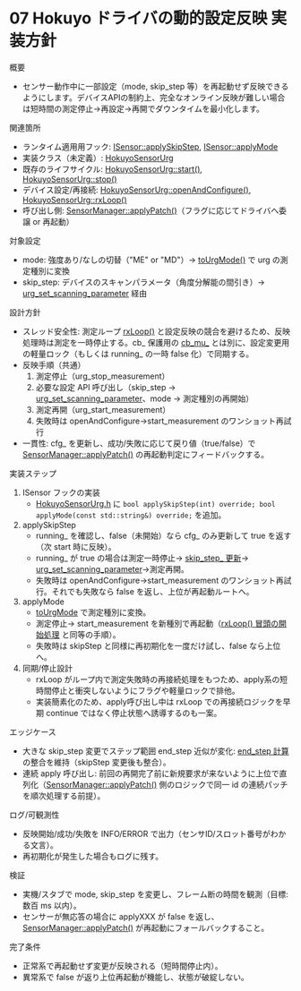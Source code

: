 # 07 Hokuyo ドライバの動的設定反映 実装方針

概要
- センサー動作中に一部設定（mode, skip_step 等）を再起動せず反映できるようにします。デバイスAPIの制約上、完全なオンライン反映が難しい場合は短時間の測定停止→再設定→再開でダウンタイムを最小化します。

関連箇所
- ランタイム適用用フック: [ISensor::applySkipStep](src/sensors/ISensor.h:26), [ISensor::applyMode](src/sensors/ISensor.h:27)
- 実装クラス（未定義）: [HokuyoSensorUrg](src/sensors/hokuyo/HokuyoSensorUrg.h:12)
- 既存のライフサイクル: [HokuyoSensorUrg::start()](src/sensors/hokuyo/HokuyoSensorUrg.cpp:19), [HokuyoSensorUrg::stop()](src/sensors/hokuyo/HokuyoSensorUrg.cpp:33)
- デバイス設定/再接続: [HokuyoSensorUrg::openAndConfigure()](src/sensors/hokuyo/HokuyoSensorUrg.cpp:44), [HokuyoSensorUrg::rxLoop()](src/sensors/hokuyo/HokuyoSensorUrg.cpp:90)
- 呼び出し側: [SensorManager::applyPatch()](src/core/sensor_manager.cpp:199)（フラグに応じてドライバへ委譲 or 再起動）

対象設定
- mode: 強度あり/なしの切替（"ME" or "MD"）→ [toUrgMode()](src/sensors/hokuyo/HokuyoSensorUrg.cpp:84) で urg の測定種別に変換
- skip_step: デバイスのスキャンパラメータ（角度分解能の間引き）→ [urg_set_scanning_parameter](src/sensors/hokuyo/HokuyoSensorUrg.cpp:65) 経由

設計方針
- スレッド安全性: 測定ループ [rxLoop()](src/sensors/hokuyo/HokuyoSensorUrg.cpp:90) と設定反映の競合を避けるため、反映処理時は測定を一時停止する。cb_ 保護用の [cb_mu_](src/sensors/hokuyo/HokuyoSensorUrg.h:37) とは別に、設定変更用の軽量ロック（もしくは running_ の一時 false 化）で同期する。
- 反映手順（共通）
  1) 測定停止（urg_stop_measurement）
  2) 必要な設定 API 呼び出し（skip_step → [urg_set_scanning_parameter](src/sensors/hokuyo/HokuyoSensorUrg.cpp:65)、mode → 測定種別の再開始）
  3) 測定再開（urg_start_measurement）
  4) 失敗時は openAndConfigure→start_measurement のワンショット再試行
- 一貫性: cfg_ を更新し、成功/失敗に応じて戻り値（true/false）で [SensorManager::applyPatch()](src/core/sensor_manager.cpp:199) の再起動判定にフィードバックする。

実装ステップ
1. ISensor フックの実装
   - [HokuyoSensorUrg.h](src/sensors/hokuyo/HokuyoSensorUrg.h:17) に `bool applySkipStep(int) override; bool applyMode(const std::string&) override;` を追加。
2. applySkipStep
   - running_ を確認し、false（未開始）なら cfg_ のみ更新して true を返す（次 start 時に反映）。
   - running_ が true の場合は測定一時停止→ [skip_step_ 更新](src/sensors/hokuyo/HokuyoSensorUrg.cpp:62)→ [urg_set_scanning_parameter](src/sensors/hokuyo/HokuyoSensorUrg.cpp:65)→測定再開。
   - 失敗時は openAndConfigure→start_measurement のワンショット再試行。それでも失敗なら false を返し、上位が再起動ルートへ。
3. applyMode
   - [toUrgMode](src/sensors/hokuyo/HokuyoSensorUrg.cpp:84) で測定種別に変換。
   - 測定停止→ start_measurement を新種別で再起動（[rxLoop() 冒頭の開始処理](src/sensors/hokuyo/HokuyoSensorUrg.cpp:92) と同等の手順）。
   - 失敗時は skipStep と同様に再初期化を一度だけ試し、false なら上位へ。
4. 同期/停止設計
   - rxLoop がループ内で測定失敗時の再接続処理をもつため、apply系の短時間停止と衝突しないようにフラグや軽量ロックで排他。
   - 実装簡素化のため、apply呼び出し中は rxLoop での再接続ロジックを早期 continue ではなく停止状態へ誘導するのも一案。

エッジケース
- 大きな skip_step 変更でステップ範囲 end_step 近似が変化: [end_step 計算](src/sensors/hokuyo/HokuyoSensorUrg.cpp:160) の整合を維持（skipStep 変更後も整合）。
- 連続 apply 呼び出し: 前回の再開完了前に新規要求が来ないように上位で直列化（[SensorManager::applyPatch()](src/core/sensor_manager.cpp:133) 側のロジックで同一 id の連続パッチを順次処理する前提）。

ログ/可観測性
- 反映開始/成功/失敗を INFO/ERROR で出力（センサID/スロット番号がわかる文言）。
- 再初期化が発生した場合もログに残す。

検証
- 実機/スタブで mode, skip_step を変更し、フレーム断の時間を観測（目標: 数百 ms 以内）。
- センサーが無応答の場合に applyXXX が false を返し、[SensorManager::applyPatch()](src/core/sensor_manager.cpp:223) が再起動にフォールバックすること。

完了条件
- 正常系で再起動せず変更が反映される（短時間停止内）。
- 異常系で false が返り上位再起動が機能し、状態が破綻しない。